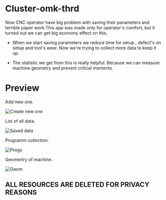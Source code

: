 
# Cluster-omk-thrd
Now CNC operator have big problem with saving their parameters and terrible paper work.This app was made only for operator's comfort, but it turned out we can get big economy effect on this. 

- When we start saving parameters we reduce time for setup , defect's on setup and tool's wear. Now we're trying to collect more data to keep it up.

- The statistic we get from this is really helpful. Because we can measure machine geometry and prevent critical moments.

# Preview

Add new one.

![Create new one](https://psv4.userapi.com/c534536/u206508610/docs/d36/059b4c662858/add.jpg?extra=vxI3YorhRX5D8AKqloxe2KQaWoVBX4t13f94k0KCRyC9va1RqOoUNDHwBfsH_iBpLmgW6CwtJ3KcNn79U0_E7hBIb8YWJLPT6BUFkYHYbii4V-oBfwhX0YythfFEa3Chd1QxwrKdZCIx7XpAUbF_qlwNmw)

List of all data.

![Saved data](https://psv4.vkuseraudio.net/s/v1/d/q8toxXWH7eUERfZYFO7F2KiSizyv7M0_-l_Ux4wpKoGuQypsABEOOiSfjgPUnvxRQQtHaqMg74-9EkwYmaZxWQaeL-eucPntOs76yc5-Akulk0iNFVXY7A/list.jpg)

Programm collection.

![Progs](https://psv4.vkuseraudio.net/s/v1/d/hPXLhc7O7-Krzn3pT81LtHCk8EVK3GHalevQdTonwp2gTnUl8J3RDZCOw7KsCwvQbA682E4F4Sm69BSdlQX-ysOWt7UYHmMSz58W_KmUmOaoroAm99sXIg/progs.jpg)

Geomertry of machine.

![Geom](https://psv4.userapi.com/c237131/u206508610/docs/d43/4cd56ad47d6c/Geom.jpg?extra=sYr2ikdD8K5DtriL51czTGZCosUwq1bByYEWzQK5m8DIlhaFuCYMFyBQrYdc7RViNefA1XkD6SgDFk5I9jZ6cF71BYXUv-p2cv3yGiaR0tsJw7HU5JuGllTutOQSw41KLIfUQ7TP9Il8JQCGPhioLFUa2A)


## ALL RESOURCES ARE DELETED FOR PRIVACY REASONS
